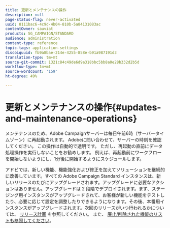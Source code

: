 ```yaml
---
title: 更新とメンテナンスの操作
description: null
page-status-flag: never-activated
uuid: 8111bac6-4c9d-4b04-810b-5a84131083ac
contentOwner: sauviat
products: SG_CAMPAIGN/STANDARD
audience: administration
content-type: reference
topic-tags: application-settings
discoiquuid: fb9a8bae-214e-4255-858e-b91a987191d3
translation-type: tm+mt
source-git-commit: 1321c84c49de6d9a318bbc5bb8a0e28b332d2b5d
workflow-type: tm+mt
source-wordcount: '159'
ht-degree: 49%

---
```



# 更新とメンテナンスの操作{#updates-and-maintenance-operations}

メンテナンスのため、Adobe Campaignサーバーは毎日午前6時（サーバータイムゾーン）に再起動されます。 Adobeに問い合わせて、サーバーの時刻を確認してください。 この操作は自動的で透明です。 ただし、再起動の直前にデータ処理操作を実行しないことをお勧めします。 例えば、再起動前にワークフローを開始しないようにし、1分後に開始するようにスケジュールします。

アドビでは、新しい機能、機能強化および修正を加えてソリューションを継続的に改善しています。すべての Adobe Campaign Standard インスタンスは、新しいリリースのたびにアップグレードされます。アップグレードに必要なアクションはありません。アップグレードは 2 段階でデプロイされます。まず、ステージング用インスタンスがアップグレードされて、お客様が新しい機能をテストしたり、必要に応じて設定を調整したりできるようになります。その後、本番用インスタンスがアップグレードされます。次回のリリースがいつ行われるかについては、 [リリース計画](https://helpx.adobe.com/jp/campaign/kb/acs-release-planning.html) を参照してください。 また、 [廃止/削除された機能のリストも参照してください](https://helpx.adobe.com/jp/campaign/kb/acs-deprecated-and-removed-features.html)。
